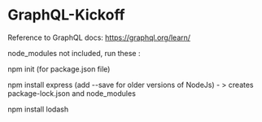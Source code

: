 # GraphQL-Kickoff
Reference to GraphQL docs: https://graphql.org/learn/

node_modules not included, run these :

npm init (for package.json file)

npm install express (add --save for older versions of NodeJs) - > creates package-lock.json and node_modules

npm install lodash
